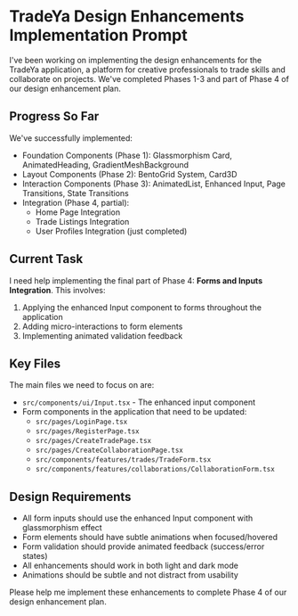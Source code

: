 # TradeYa Design Enhancements Implementation Prompt

I've been working on implementing the design enhancements for the TradeYa application, a platform for creative professionals to trade skills and collaborate on projects. We've completed Phases 1-3 and part of Phase 4 of our design enhancement plan.

## Progress So Far

We've successfully implemented:
- Foundation Components (Phase 1): Glassmorphism Card, AnimatedHeading, GradientMeshBackground
- Layout Components (Phase 2): BentoGrid System, Card3D
- Interaction Components (Phase 3): AnimatedList, Enhanced Input, Page Transitions, State Transitions
- Integration (Phase 4, partial): 
  - Home Page Integration
  - Trade Listings Integration
  - User Profiles Integration (just completed)

## Current Task

I need help implementing the final part of Phase 4: **Forms and Inputs Integration**. This involves:

1. Applying the enhanced Input component to forms throughout the application
2. Adding micro-interactions to form elements
3. Implementing animated validation feedback

## Key Files

The main files we need to focus on are:
- `src/components/ui/Input.tsx` - The enhanced input component
- Form components in the application that need to be updated:
  - `src/pages/LoginPage.tsx`
  - `src/pages/RegisterPage.tsx`
  - `src/pages/CreateTradePage.tsx`
  - `src/pages/CreateCollaborationPage.tsx`
  - `src/components/features/trades/TradeForm.tsx`
  - `src/components/features/collaborations/CollaborationForm.tsx`

## Design Requirements

- All form inputs should use the enhanced Input component with glassmorphism effect
- Form elements should have subtle animations when focused/hovered
- Form validation should provide animated feedback (success/error states)
- All enhancements should work in both light and dark mode
- Animations should be subtle and not distract from usability

Please help me implement these enhancements to complete Phase 4 of our design enhancement plan.
